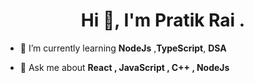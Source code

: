 <h1 align="center">Hi 👋, I'm Pratik Rai .</h1>

<!-- <p align="left"> <img src="https://komarev.com/ghpvc/?username=pratikkumar399&label=Profile%20views&color=0e75b6&style=flat" alt="pratikkumar399" /> </p> -->
 

- 🌱 I’m currently learning **NodeJs** ,**TypeScript**, **DSA**

- 💬 Ask me about **React , JavaScript , C++ , NodeJs**
